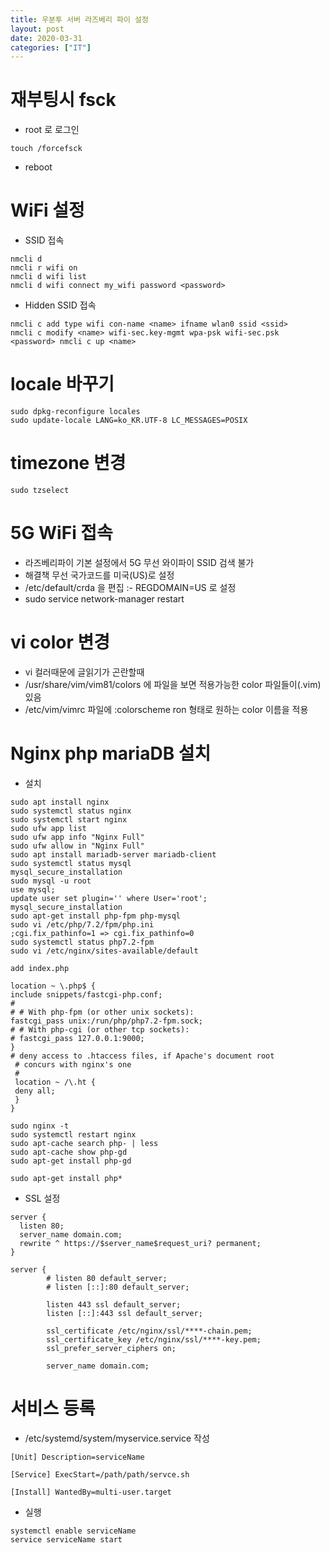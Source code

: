 ```yaml
---
title: 우분투 서버 라즈베리 파이 설정
layout: post
date: 2020-03-31
categories: ["IT"]
---
```

# 재부팅시 fsck
* root 로 로그인
```
touch /forcefsck
```
* reboot

# WiFi 설정
* SSID 접속
```
nmcli d 
nmcli r wifi on 
nmcli d wifi list 
nmcli d wifi connect my_wifi password <password>
```
* Hidden SSID 접속
```
nmcli c add type wifi con-name <name> ifname wlan0 ssid <ssid>
nmcli c modify <name> wifi-sec.key-mgmt wpa-psk wifi-sec.psk <password> nmcli c up <name>
```


# locale 바꾸기 
```
sudo dpkg-reconfigure locales   
sudo update-locale LANG=ko_KR.UTF-8 LC_MESSAGES=POSIX
```

# timezone 변경
```
sudo tzselect
```

# 5G WiFi 접속 
* 라즈베리파이 기본 설정에서 5G 무선 와이파이 SSID 검색 불가
* 해결책 무선 국가코드를 미국(US)로 설정
* /etc/default/crda 을 편집
:- REGDOMAIN=US 로 설정
* sudo service network-manager restart

# vi color 변경
* vi 컬러때문에 글읽기가 곤란할때
* /usr/share/vim/vim81/colors 에 파일을 보면 적용가능한 color 파일들이(.vim) 있음
* /etc/vim/vimrc 파일에 :colorscheme ron 형태로 원하는 color 이름을 적용

# Nginx php mariaDB 설치 
* 설치
```
sudo apt install nginx
sudo systemctl status nginx
sudo systemctl start nginx
sudo ufw app list
sudo ufw app info "Nginx Full"
sudo ufw allow in "Nginx Full"
sudo apt install mariadb-server mariadb-client
sudo systemctl status mysql
mysql_secure_installation
sudo mysql -u root
use mysql;
update user set plugin='' where User='root';
mysql_secure_installation
sudo apt-get install php-fpm php-mysql
sudo vi /etc/php/7.2/fpm/php.ini
;cgi.fix_pathinfo=1 => cgi.fix_pathinfo=0
sudo systemctl status php7.2-fpm
sudo vi /etc/nginx/sites-available/default

add index.php

location ~ \.php$ {
include snippets/fastcgi-php.conf;
#
# # With php-fpm (or other unix sockets):
fastcgi_pass unix:/run/php/php7.2-fpm.sock;
# # With php-cgi (or other tcp sockets):
# fastcgi_pass 127.0.0.1:9000;
}
# deny access to .htaccess files, if Apache's document root
 # concurs with nginx's one
 #
 location ~ /\.ht {
 deny all;
 }
}

sudo nginx -t
sudo systemctl restart nginx
sudo apt-cache search php- | less
sudo apt-cache show php-gd
sudo apt-get install php-gd

sudo apt-get install php*
```

* SSL 설정
```
server {
  listen 80;
  server_name domain.com;
  rewrite ^ https://$server_name$request_uri? permanent;
}

server {
        # listen 80 default_server;
        # listen [::]:80 default_server;

        listen 443 ssl default_server;
        listen [::]:443 ssl default_server;

        ssl_certificate /etc/nginx/ssl/****-chain.pem;
        ssl_certificate_key /etc/nginx/ssl/****-key.pem;
        ssl_prefer_server_ciphers on;

        server_name domain.com;
```

# 서비스 등록 
* /etc/systemd/system/myservice.service 작성
```
[Unit] Description=serviceName 

[Service] ExecStart=/path/path/servce.sh 

[Install] WantedBy=multi-user.target
```

* 실행
```
systemctl enable serviceName 
service serviceName start
```
